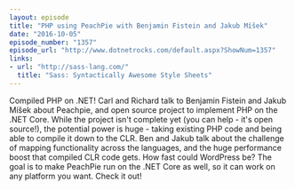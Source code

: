 ```yaml
---
layout: episode
title: "PHP using PeachPie with Benjamin Fistein and Jakub Míšek"
date: "2016-10-05"
episode_number: "1357"
episode_url: "http://www.dotnetrocks.com/default.aspx?ShowNum=1357"
links:
- url: "http://sass-lang.com/"
  title: "Sass: Syntactically Awesome Style Sheets"
---
```


Compiled PHP on .NET! Carl and Richard talk to Benjamin Fistein and Jakub Míšek about Peachpie, and open source project to implement PHP on the .NET Core. While the project isn't complete yet (you can help - it's open source!), the potential power is huge - taking existing PHP code and being able to compile it down to the CLR. Ben and Jakub talk about the challenge of mapping functionality across the languages, and the huge performance boost that compiled CLR code gets. How fast could WordPress be? The goal is to make PeachPie run on the .NET Core as well, so it can work on any platform you want. Check it out!
